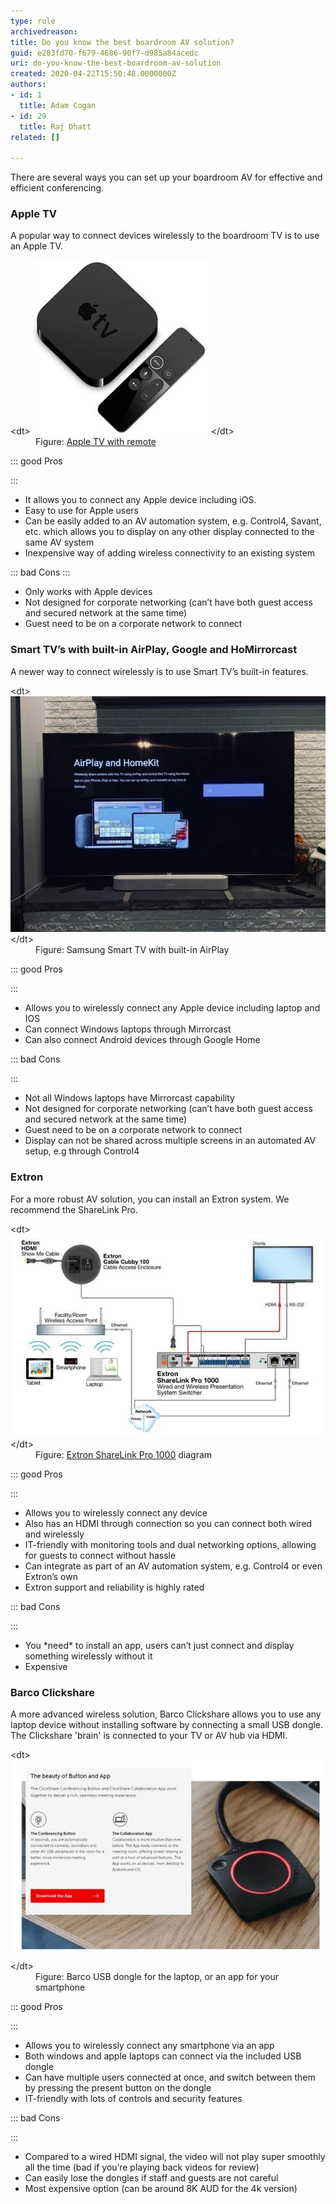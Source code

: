 ```yaml
---
type: rule
archivedreason: 
title: Do you know the best boardroom AV solution?
guid: e203fd70-f679-4686-90f7-d985a84acedc
uri: do-you-know-the-best-boardroom-av-solution
created: 2020-04-22T15:50:48.0000000Z
authors:
- id: 1
  title: Adam Cogan
- id: 29
  title: Raj Dhatt
related: []

---
```


There are several ways you can set up your boardroom AV for effective and efficient conferencing.

<!--endintro-->

### Apple TV


A popular way to connect devices wirelessly to the boardroom TV is to use an Apple TV.
<dl class="image">&lt;dt&gt;
      <img src="appletv.jpg" alt="appletv.jpg">
   &lt;/dt&gt;<dd>Figure: <a href="https://www.apple.com/au/apple-tv-4k/">Apple TV with remote</a></dd></dl>

::: good
Pros

:::




* It allows you to connect any Apple device including iOS.
* Easy to use for Apple users
* Can be easily added to an AV automation system, e.g. Control4, Savant, etc. which allows you to display on any other display connected to the same AV system
* Inexpensive way of adding wireless connectivity to an existing system



::: bad
Cons
:::


* Only works with Apple devices
* Not designed for corporate networking (can’t have both guest access and secured network at the same time)
* Guest need to be on a corporate network to connect


### Smart TV’s with built-in AirPlay, Google and HoMirrorcast
A newer way to connect wirelessly is to use Smart TV’s built-in features.<dl class="image">&lt;dt&gt;
         <img src="smarttv.jpg" alt="smarttv.jpg">
      &lt;/dt&gt;<dd>Figure: Samsung Smart TV with built-in AirPlay</dd></dl>

::: good
Pros

:::


* Allows you to wirelessly connect any Apple device including laptop and IOS
* Can connect Windows laptops through Mirrorcast
* Can also connect Android devices through Google Home



::: bad
Cons

:::


* Not all Windows laptops have Mirrorcast capability
* Not designed for corporate networking (can’t have both guest access and secured network at the same time)
* Guest need to be on a corporate network to connect
* Display can not be shared across multiple screens in an automated AV setup, e.g through Control4


### Extron


For a more robust AV solution, you can install an Extron system. We recommend the ShareLink Pro.
<dl class="image">&lt;dt&gt;
      <img src="extron.jpg" alt="extron.jpg">
   &lt;/dt&gt;<dd>Figure: <a href="https://www.extron.com/article/sharelinkproad">Extron ShareLink Pro 1000</a> diagram</dd></dl>

::: good
Pros

:::


* Allows you to wirelessly connect any device
* Also has an HDMI through connection so you can connect both wired and wirelessly
* IT-friendly with monitoring tools and dual networking options, allowing for guests to connect without hassle
* Can integrate as part of an AV automation system, e.g. Control4 or even Extron’s own
* Extron support and reliability is highly rated



::: bad
Cons

:::


* You \*need\* to install an app, users can’t just connect and display something wirelessly without it
* Expensive


### Barco Clickshare


A more advanced wireless solution, Barco Clickshare allows you to use any laptop device without installing software by connecting a small USB dongle. The Clickshare 'brain' is connected to your TV or AV hub via HDMI.
<dl class="image">&lt;dt&gt;
      <img src="barcousb.jpg" alt="barcousb.jpg">
   &lt;/dt&gt;<dd>Figure: Barco USB dongle for the laptop, or an app for your smartphone<br></dd></dl>

::: good
Pros

:::


* Allows you to wirelessly connect any smartphone via an app
* Both windows and apple laptops can connect via the included USB dongle
* Can have multiple users connected at once, and switch between them by pressing the present button on the dongle
* IT-friendly with lots of controls and security features



::: bad
Cons

:::


* Compared to a wired HDMI signal, the video will not play super smoothly all the time (bad if you’re playing back videos for review)
* Can easily lose the dongles if staff and guests are not careful
* Most expensive option (can be around 8K AUD for the 4k version)
